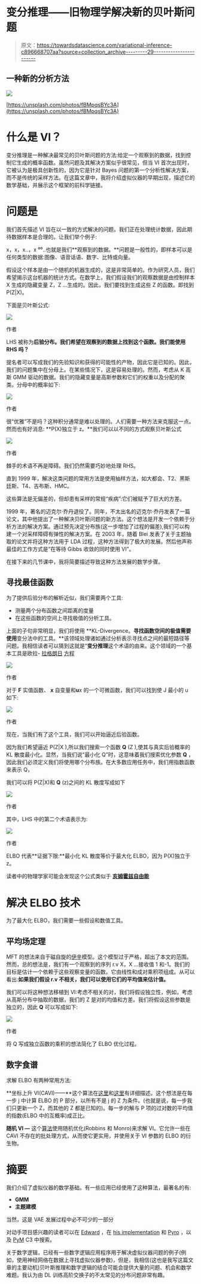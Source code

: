 # 变分推理——旧物理学解决新的贝叶斯问题

> 原文：<https://towardsdatascience.com/variational-inference-c896668707aa?source=collection_archive---------29----------------------->

## 一种新的分析方法

![](img/1f4c9aef85cab70e59fbd0a9f9828de7.png)

[https://unsplash.com/photos/fBMpqsBYc3A](https://unsplash.com/photos/fBMpqsBYc3A)

# 什么是 VI？

变分推理是一种解决最常见的贝叶斯问题的方法:给定一个观察到的数据，找到控制它生成的概率函数。虽然问题及其解决方案似乎很常见，但当 VI 首次出现时，它被认为是极具创新性的，因为它是针对 Bayes 问题的第一个分析性解决方案，而不是传统的采样方法。在这篇文章中，我将介绍虚拟仪器的早期出现，描述它的数学基础，并展示这个框架的前科学链接。

# 问题是

我们首先描述 VI 旨在以一致的方式解决的问题。我们正在处理统计数据，因此期待数据样本是合理的。让我们举个例子:

x，x，x..，x ⁰⁰..也就是我们**观察到的数据。**问题是一般性的，即样本可以是任何类型的数据:图像、语音话语、数字、比特或向量。

假设这个样本是由一个随机的机器生成的，这是非常简单的。作为研究人员，我们希望揭示这台机器的统计方式。在数学上，我们假设我们的观察数据是由控制样本 X 生成的隐藏变量 Z，Z …生成的。因此，我们要找到生成这些 Z 的函数。即找到 P(Z|X)。

下面是贝叶斯公式:

![](img/aedd0808707b184b351be2b75e9e1d77.png)

作者

LHS 被称为**后验分布。我们希望在观察到的数据上找到这个函数。我们能使用 RHS 吗？**

提名者可以写成我们的先验知识和获得的可能性的产物，因此它是已知的。因此，我们的问题集中在分母上。在某些情况下，这是容易处理的。然而，考虑从 K 高斯 GMM 驱动的数据。我们的隐藏变量是高斯参数和它们的权重以及分配的聚类。分母中的概率如下:

![](img/9df51fa49eecba3514868f2ab2b1e338.png)

作者

很“优雅”不是吗？这种积分通常是难以处理的。人们需要一种方法来克服这一点。然而也有好消息: **P(X)独立于 z。**我们可以以不同的方式观察贝叶斯公式

![](img/4407da8e7c9563088dc4a3080ddc2572.png)

作者

棘手的术语不再是障碍。我们仍然需要巧妙地处理 RHS。

直到 1999 年，解决这类问题的常用方法是使用抽样方法，如大都会、T2、黑斯廷斯、T4、吉布斯、HMC。

这些算法是无偏差的，但却患有采样的常规“疾病”:它们被赋予了巨大的方差。

1999 年，著名的迈克尔·乔丹退役了。同年，不太出名的迈克尔·乔丹发表了一篇论文，其中他提出了一种解决贝叶斯问题的新方法。这个想法是开发一个依赖于分析方法的解决方案。通过预先决定分布族(这一步增加了过程的偏差),我们可以构建一个对采样障碍有弹性的解决方案。在 2003 年，随着 Blei 发表了关于主题抽取的论文并将这种方法用于 LDA 过程，这种方法得到了极大的发展。然后他声称最佳的工作方式是“在等待 Gibbs 收敛的同时使用 VI”。

在接下来的几节课中，我将简要描述导致这种方法发展的数学步骤。

## 寻找最佳函数

为了提供后验分布的解析近似，我们需要两个工具:

*   测量两个分布函数之间距离的度量
*   在这些函数的空间上寻找极值的分析工具。

上面的子句非常明显，我们将使用 **KL-Divergence。**寻找函数空间的极值需要使用**变分法中的工具。**该领域处理诸如通过分析表示寻找点之间的最短路径等问题。我相信读者可以猜到这就是“**变分推理**这个术语的由来。这个领域的一个基本工具是欧拉- [拉格朗日](https://en.wikipedia.org/wiki/Euler%E2%80%93Lagrange_equation) [方程](https://mathworld.wolfram.com/Euler-LagrangeDifferentialEquation.htm)

![](img/82fc41b6e644e18bea6ab0876f6aaf59.png)

作者

对于 **F** 实值函数、 **x** 自变量和**u**x 的一个可微函数，我们可以找到使 J 最小的 u 如下:

![](img/55c9ffb5d7c4d3aa1e15e83e42a89350.png)

作者

现在，当我们有了这个工具，我们可以开始逼近后验函数。

因为我们希望逼近 P(Z|X ),所以我们搜索一个函数 **Q** (Z ),使其与真实后验概率的 KL 散度最小化。显然，当我们说“最小化 Q”时，这意味着我们搜索优化参数 **Q** ，因此我们必须定义我们将使用哪个分布族。在大多数应用任务中，我们用指数函数来表示 Q，

我们可以将 P(Z|X)和 **Q** (z)之间的 KL 散度写成如下

![](img/c46e872a3e28b356943e1cc97b19f110.png)

作者

其中，LHS 中的第二个术语表示为:

![](img/5b2b510bbdaa649df21f59589a2d0738.png)

作者

ELBO 代表**证据下限:**最小化 KL 散度等价于最大化 ELBO，因为 P(X)独立于 z。

读者中的物理学家可能会发现这个公式类似于 [**亥姆霍兹自由能**](https://en.wikipedia.org/wiki/Helmholtz_free_energy)

# 解决 ELBO 技术

为了最大化 ELBO，我们需要一些假设和数值工具。

## 平均场定理

MFT 的想法来自于磁自旋的[伊辛](https://www.intechopen.com/chapters/71210)模型。这个模型过于严格，超出了本文的范围。然而，总的想法是，我们有一个观察到的序列 r.v X，X …接收值 1 和-1。我们的目标是估计一个依赖于这些观察变量的函数。它由线性和成对乘积项组成。从可以看出:**如果我们假设 r.v 不相关，我们可以使用它们的平均值来估计值。**

我们可以将这种想法移植到 VI:考虑不相关的对，我们将假设独立性，例如，考虑从高斯分布中抽取的数据，我们的 Z 是对的均值和方差。我们将假设这些参数是独立的，因此 **Q** 可以写成如下:

![](img/c2851b881056a93b72eab43d685228cf.png)

作者

将 Q 写成独立函数的乘积的想法简化了 ELBO 优化过程。

## 数字食谱

求解 ELBO 有两种常用方法:

**坐标上升 VI(CAVI)——**这个算法在[这里](https://arxiv.org/pdf/1601.00670.pdf)和[这里](https://brunomaga.github.io/Variational-Inference-GMM)有详细描述。这个想法是在每一步 j 中计算 ELBO 的 P 部分，以所有不是 j 的 Z 为条件。(也就是说，每一步我们只更新一个 Z，而其他的 Z 都是已知的)。每一步的解与 P 项的过对数的平均值的指数(ELBO 中的互概率)成正比。

**随机 VI —** 这个[算法](https://jmlr.org/papers/volume14/hoffman13a/hoffman13a.pdf)使用随机优化(Robbins 和 Monro)来求解 VI。它允许一些在 CAVI 不存在的批处理方式，从而使它更实用，并使用关于 VI 参数的 ELBO 的衍生物。

# 摘要

我们介绍了虚拟仪器的数学基础。有一些应用已经使用了这种算法，最著名的有:

*   **GMM**
*   **主题建模**

当然，这是 VAE 发展过程中必不可少的一部分

对动手项目感兴趣的读者可以在 [Edward](http://edwardlib.org/) ，在 [his implementation](https://zhiyzuo.github.io/VI/#python-implementation) 和 [Pyro](https://pyro.ai/) ，以及 [PyM](https://docs.pymc.io/) C3 中搜索。

关于数字逻辑，已经有一些数字逻辑应用程序用于解决虚拟仪器问题的例子(例如，使用神经网络在数据上寻找虚拟仪器参数)，但是，我相信(这也是我写这篇文章的主要动机)贝叶斯推理和数字逻辑的结合可能会提供大量的问题、机会和数学难题。我认为由 DL 训练高阶交换子的不太常见的分布问题非常有趣。